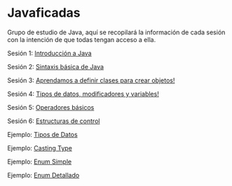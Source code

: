 Javaficadas
=============

Grupo de estudio de Java, aquí se recopilará la información de cada sesión con la intención de que todas tengan acceso a ella.

Sesión 1: [Introducción a Java](https://github.com/codificadas/Javaficadas/blob/master/session1.md)

Sesión 2: [Sintaxis básica de Java](https://github.com/codificadas/Javaficadas/blob/master/session2.md)

Sesión 3: [Aprendamos a definir clases para crear objetos!](https://github.com/codificadas/Javaficadas/blob/master/session3.md)

Sesión 4: [Tipos de datos, modificadores y variables!](https://github.com/codificadas/Javaficadas/blob/master/session4.md)

Sesión 5: [Operadores básicos](https://github.com/codificadas/Javaficadas/blob/master/session5.md)

Sesión 6: [Estructuras de control](https://github.com/codificadas/Javaficadas/blob/master/sesion6.md)

Ejemplo: [Tipos de Datos](https://github.com/codificadas/Javaficadas/blob/master/DataType.md)

Ejemplo: [Casting Type](https://github.com/codificadas/Javaficadas/blob/master/CastingType.md)

Ejemplo: [Enum Simple](https://github.com/codificadas/Javaficadas/blob/master/SimpleEnum.md)

Ejemplo: [Enum Detallado](https://github.com/codificadas/Javaficadas/blob/master/DetailEnum.md)
